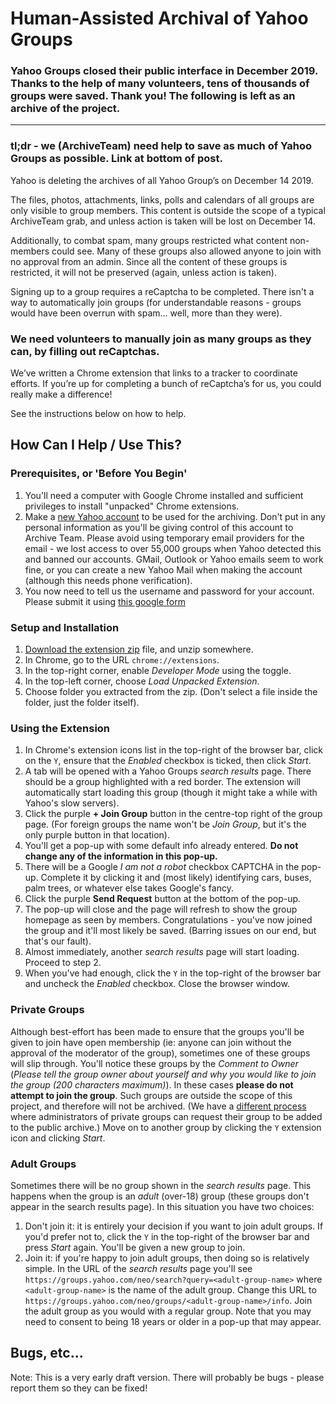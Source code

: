# Human-Assisted Archival of Yahoo Groups

### Yahoo Groups closed their public interface in December 2019. Thanks to the help of many volunteers, tens of thousands of groups were saved. Thank you! The following is left as an archive of the project.

----

### tl;dr - we (ArchiveTeam) need help to save as much of Yahoo Groups as possible. Link at bottom of post.

Yahoo is deleting the archives of all Yahoo Group’s on December 14 2019.

The files, photos, attachments, links, polls and calendars of all groups are only visible to group members. This content is outside the scope of a typical ArchiveTeam grab, and unless action is taken will be lost on December 14.

Additionally, to combat spam, many groups restricted what content non-members could see. Many of these groups also allowed anyone to join with no approval from an admin. Since all the content of these groups is restricted, it will not be preserved (again, unless action is taken).

Signing up to a group requires a reCaptcha to be completed. There isn't a way to automatically join groups (for understandable reasons - groups would have been overrun with spam… well, more than they were).

### We need volunteers to manually join as many groups as they can, by filling out reCaptchas.

We’ve written a Chrome extension that links to a tracker to coordinate efforts. If you’re up for completing a bunch of reCaptcha’s for us, you could really make a difference!

See the instructions below on how to help.

## How Can I Help / Use This?

### Prerequisites, or 'Before You Begin'

1. You'll need a computer with Google Chrome installed and sufficient privileges to install "unpacked" Chrome extensions.
2. Make a [new Yahoo account](https://login.yahoo.com/account/create) to be used for the archiving. Don't put in any personal information as you'll be giving control of this account to Archive Team. Please avoid using temporary email providers for the email - we lost access to over 55,000 groups when Yahoo detected this and banned our accounts. GMail, Outlook or Yahoo emails seem to work fine, or you can create a new Yahoo Mail when making the account (although this needs phone verification).
3. You now need to tell us the username and password for your account. Please submit it using [this google form](https://docs.google.com/forms/d/e/1FAIpQLSdh6wxiTbpmoMY-RIFXHPo3XV8gR8VqFS6tz4hhRcnpMR6esA/viewform?usp=sf_link)

### Setup and Installation

1. [Download the extension zip](https://github.com/davidferguson/yahoogroups-joiner/archive/master.zip) file, and unzip somewhere.
2. In Chrome, go to the URL `chrome://extensions`.
3. In the top-right corner, enable *Developer Mode* using the toggle.
4. In the top-left corner, choose *Load Unpacked Extension*.
5. Choose folder you extracted from the zip. (Don't select a file inside the folder, just the folder itself).

### Using the Extension

1. In Chrome's extension icons list in the top-right of the browser bar, click on the `Y`, ensure that the *Enabled* checkbox is ticked, then click *Start*.
2. A tab will be opened with a Yahoo Groups *search results* page. There should be a group highlighted with a red border. The extension will automatically start loading this group (though it might take a while with Yahoo's slow servers).
3. Click the purple **+ Join Group** button in the centre-top right of the group page. (For foreign groups the name won't be *Join Group*, but it's the only purple button in that location).
4. You'll get a pop-up with some default info already entered. **Do not change any of the information in this pop-up.**
5. There will be a Google *I am not a robot* checkbox CAPTCHA in the pop-up. Complete it by clicking it and (most likely) identifying cars, buses, palm trees, or whatever else takes Google's fancy.
6. Click the purple **Send Request** button at the bottom of the pop-up.
7. The pop-up will close and the page will refresh to show the group homepage as seen by members. Congratulations - you've now joined the group and it'll most likely be saved. (Barring issues on our end, but that's our fault).
8. Almost immediately, another *search results* page will start loading. Proceed to step 2.
9. When you've had enough, click the `Y` in the top-right of the browser bar and uncheck the *Enabled* checkbox. Close the browser window.

### Private Groups

Although best-effort has been made to ensure that the groups you'll be given to join have open membership (ie: anyone can join without the approval of the moderator of the group), sometimes one of these groups will slip through. You'll notice these groups by the *Comment to Owner* (*Please tell the group owner about yourself and why you would like to join the group (200 characters maximum)*). In these cases **please do not attempt to join the group**. Such groups are outside the scope of this project, and therefore will not be archived. (We have a [different process](https://www.archiveteam.org/index.php?title=Yahoo!_Groups#Adding_Private_Groups_to_the_Public_Archive) where administrators of private groups can request their group to be added to the public archive.) Move on to another group by clicking the `Y` extension icon and clicking *Start*.

### Adult Groups
Sometimes there will be no group shown in the *search results* page. This happens when the group is an *adult* (over-18) group (these groups don't appear in the search results page). In this situation you have two choices:

1. Don't join it: it is entirely your decision if you want to join adult groups. If you'd prefer not to, click the `Y` in the top-right of the browser bar and press *Start* again. You'll be given a new group to join.
2. Join it: if you're happy to join adult groups, then doing so is relatively simple. In the URL of the *search results* page you'll see `https://groups.yahoo.com/neo/search?query=<adult-group-name>` where `<adult-group-name>` is the name of the adult group. Change this URL to `https://groups.yahoo.com/neo/groups/<adult-group-name>/info`. Join the adult group as you would with a regular group. Note that you may need to consent to being 18 years or older in a pop-up that may appear.

## Bugs, etc...

Note: This is a very early draft version. There will probably be bugs - please report them so they can be fixed!
